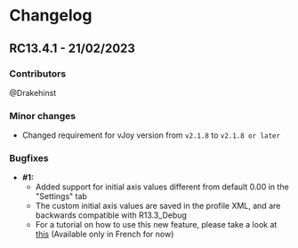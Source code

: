 # **Changelog**

## **RC13.4.1 - 21/02/2023**

### **Contributors**

@Drakehinst

<!-- ### **Major changes** -->

### **Minor changes**

- Changed requirement for vJoy version from `v2.1.8` to `v2.1.8 or later`

<!-- ### **Breaking changes** -->

### **Bugfixes**

- **#1:**
    - Added support for initial axis values different from default 0.00 in the "Settings" tab
    - The custom initial axis values are saved in the profile XML, and are backwards compatible with R13.3_Debug
    - For a tutorial on how to use this new feature, please take a look at [this](./images/joystick_gremlin_rc13.4_how_to_merge_axis.png) (Available only in French for now)